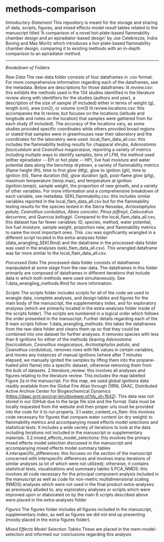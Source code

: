 # methods-comparison

*Introductory Statement*
This repository is meant for the storage and sharing of data, scripts, figures, and mixed effects model result tables related to the manuscript titled 'A comparison of a novel hot-plate-based flammability chamber design and an epiradiator-based design' by Joe Celebrezze, Indra Boving and Max Moritz which introduces a hot-plate-based flammability chamber design, comparing it to existing methods with an in-depth comparison to an epiradiator method.

--------------------------------

*Breakdown of Folders*

*Raw Data*
The raw-data folder consists of four dataframes in .csv format. For more comprehensive information regarding each of the dataframes, see the metadata. Below are descriptions for those dataframes:
  lit.review.csv: this exhibits the methods used in the 134 studies identified in the literature review along with identifiers for the studies (authors and year), a description of the size of sample (if included) either in terms of weight (g), length (cm), area (cm2), or volume (cm3)
  lit.review.locations.csv: this accompanies the lit.review, but focuses on the locations (latitude and longitude and notes on the location) that samples were gathered from for each study (if included). The accuracy of the locations vary, as some studies provided specific coordinates while others provided broad regions or stated that samples were in greenhouses near their laboratory and the coordinates for the laboratory were used.
  local_flam_data_all.csv: this includes the flammability testing results for chapparal shrubs, *Adenostoma fasciculatum* and *Ceanothus megacarpus*, reporting a variety of metrics including multiple ways to identify samples, bins of LFM, the method used (either epiradiator -- EPI or hot plate -- HP), live fuel moisture and water potential data along the benchtop drydown, a variety of flammability metrics (flame height (fh), time to first glow (ttfg), glow to ignition (gti), time to ignition (tti), flame duration (fd), glow duration (gd), post-flame glow (pfg), maximum temperature (temp.max), and temperature at ignition (ignition.temp)), sample weight, the proportion of new growth, and a variety of other variables. For more information and a comprehensive breakdown of each variable, see metadata.
  SEKI_flammability.csv: this includes similar variables reported in the local_flam_data_all.csv but for the flammability testing results for the species tested in the Sierra Nevadas, *Arctostaphylos patula*, *Ceanothus cordulatus*, *Abies concolor*, *Pinus jeffreyii*, *Calocedrus decurrens*, and *Quercus kelloggii*. Compared to the local_flam_data_all.csv, this dataset has far fewer variables: ID, species, method, water potential, live fuel moisture, sample weight, proportion new, and flammability metrics to name the most important ones. This .csv was significantly wrangled in a different script located in the extra-analyses folder (data_wrangling_SEKI.Rmd) and the dataframe in the processed-data folder was used in the analyses (seki_flam_data_all.csv). This wrangled dataframe was far more similar to the local_flam_data_all.csv.
  
*Processed Data*
The processed-data folder consists of dataframes manipulated at some stage from the raw-data. The dataframes in this folder primarily are composed of dataframes in different iterations that include data in which both methods were used simultaneously. See 1.data_wrangling_methods.Rmd for more information.

*Scripts*
The scripts folder includes scripts for all of the code we used to wrangle data, complete analyses, and design tables and figures for the main body of the manuscript, the supplementary index, and for exploratory analyses (which are primarily located in the extra-analyses folder inside of the scripts folder). The scripts are numbered in a logical order which follows the order presented in the manuscript. Further details regarding each of the 6 main scripts follow:
  1.data_wrangling_methods: this takes the dataframes from the raw-data folder and cleans them up so that they could be combined into one dataset for further analyses. It removes species with less than 6 ignitions for either of the methods (leaving *Adenostoma fasciculatum*, *Ceanothus megacarpus*, *Arctostaphylos patula*, and *Ceanothus cordulatus*), removes rows with NA values in certain variables, and moves any instances of manual ignitions (where after 7 minutes elapsed, we manually ignited the samples by lifting them into the propane-fueled pilot flame) into a specific dataset, otherwise removing them from the bulk of datasets.
  2.literature_review: this involves all analyses and figures relating to the literature review. This includes the map labelled Figure 2a in the manuscript. For this map, we used global ignitions data readily available from the Global Fire Atlas through ORNL DAAC, Distributed Active Archive Center for Biogeochemical Dynamics (https://daac.ornl.gov/cgi-bin/dsviewer.pl?ds_id=1642). This data was not stored in our GitHub due to the  large file size and the format. Data must be locally requested from the website and then proper urls must be provided into the code for it to run properly.
  3.1.water_content_vs_flam: this involves code necessary for figures that compare water content (or dry weight) to flammability metrics and accompanying mixed effects model selections and statistical tests. It includes a wide variety of iterations to look at the data including iterations not included in the manuscript or supplementary materials.
  3.2.mixed_effects_model_selections: this involves the primary mixed effects model selection discussed in the manuscript and accompanying mixed effects model summary tables
  4.interspecific_differences: this focuses on the section of the manuscript concerned with interspecific differences and involves many iterations of similar analyses (a lot of which were not utilized); otherwise, it contains statistical tests, visualizations and summaary tables
  5.PCA_NMDS: this involves all code necessary for the principal component analysis included in the manuscript as well as code for non-metric multidimensional scaling (NMDS) analyses which were not used in the final product
  extra-analyses: as previously alluded to, any exploratory analyses or scripts which were improved upon or elaborated on by the main 6 scripts described above were placed in the extra-analyses folder
  
*Figures*
The figures folder includes all figures included in the manuscript, supplementary index, as well as figures we did not end up presenting (mostly placed in the extra-figures folder).

*Mixed Effects Model Selection Tables*
These are placed in the mem-model-selection and informed our conclusions regarding this analysis
